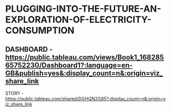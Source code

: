 # PLUGGING-INTO-THE-FUTURE-AN-EXPLORATION-OF-ELECTRICITY-CONSUMPTION

DASHBOARD - https://public.tableau.com/views/Book1_16828565752230/Dashboard1?:language=en-GB&publish=yes&:display_count=n&:origin=viz_share_link
-
STORY - https://public.tableau.com/shared/DGHQN2G85?:display_count=n&:origin=viz_share_link
